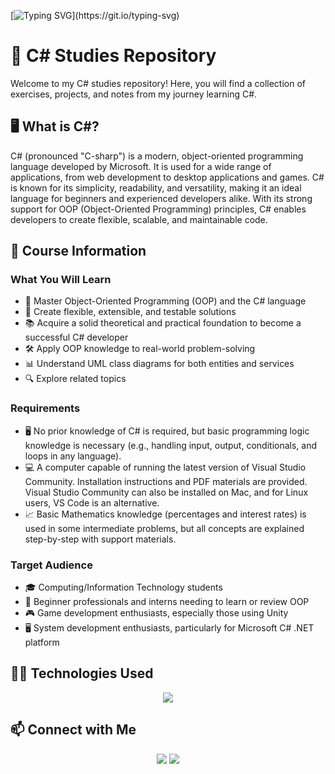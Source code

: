[![Typing SVG](https://readme-typing-svg.herokuapp.com?font=Anton&size=46&duration=3500&pause=3000&color=0366D6&background=FFFFFF00&center=true&vCenter=true&random=false&width=1000&lines=HELLO%2C+Welcome+to+my+CSharp+Studies+Repository;I'm+excited+to+share+my+learning+journey!)](https://git.io/typing-svg)

# 📘 C# Studies Repository

Welcome to my C# studies repository! Here, you will find a collection of exercises, projects, and notes from my journey learning C#.

## 🖥️ What is C#?

C# (pronounced "C-sharp") is a modern, object-oriented programming language developed by Microsoft. It is used for a wide range of applications, from web development to desktop applications and games. C# is known for its simplicity, readability, and versatility, making it an ideal language for beginners and experienced developers alike. With its strong support for OOP (Object-Oriented Programming) principles, C# enables developers to create flexible, scalable, and maintainable code.

## 🏫 Course Information

### What You Will Learn

- 🧠 Master Object-Oriented Programming (OOP) and the C# language
- 🔧 Create flexible, extensible, and testable solutions
- 📚 Acquire a solid theoretical and practical foundation to become a successful C# developer
- 🛠️ Apply OOP knowledge to real-world problem-solving
- 📊 Understand UML class diagrams for both entities and services
- 🔍 Explore related topics

### Requirements

- 🖥️ No prior knowledge of C# is required, but basic programming logic knowledge is necessary (e.g., handling input, output, conditionals, and loops in any language).
- 💻 A computer capable of running the latest version of Visual Studio Community. Installation instructions and PDF materials are provided. Visual Studio Community can also be installed on Mac, and for Linux users, VS Code is an alternative.
- 📈 Basic Mathematics knowledge (percentages and interest rates) is used in some intermediate problems, but all concepts are explained step-by-step with support materials.

### Target Audience

- 🎓 Computing/Information Technology students
- 💼 Beginner professionals and interns needing to learn or review OOP
- 🎮 Game development enthusiasts, especially those using Unity
- 🖥️ System development enthusiasts, particularly for Microsoft C# .NET platform

## 👨‍💻 Technologies Used

<p align="center">
  <img src="https://skillicons.dev/icons?i=cs,dotnet,github,vscode&perline=4" />
</p>

## 📫 Connect with Me

<p align="center">
  <a href="https://www.linkedin.com/in/diogo-madeira-852330278/"><img src="https://skillicons.dev/icons?i=linkedin"/></a>
  <a href="mailto:diogomdossantos@gmail.com"><img src="https://skillicons.dev/icons?i=gmail"/></a>
</p>
